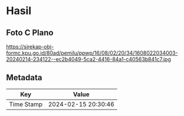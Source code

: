# Hasil

## Foto C Plano

https://sirekap-obj-formc.kpu.go.id/80ad/pemilu/ppwp/16/08/02/20/34/1608022034003-20240214-234122--ec2b4049-5ca2-4416-84a1-c40563b841c7.jpg


## Metadata

| Key        | Value               |
| ---------- | ------------------- |
| Time Stamp | 2024-02-15 20:30:46 |



